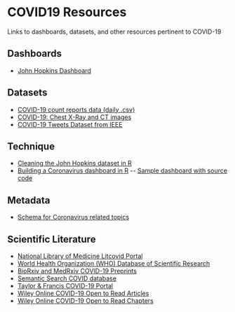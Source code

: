 # COVID19 Resources
Links to dashboards, datasets, and other resources pertinent to COVID-19

## Dashboards
- [John Hopkins Dashboard](https://www.arcgis.com/apps/opsdashboard/index.html)

## Datasets
- [COVID-19 count reports data (daily .csv)](https://github.com/CSSEGISandData/COVID-19/tree/master/csse_covid_19_data/csse_covid_19_daily_reports)
- [COVID-19: Chest X-Ray and CT images](https://github.com/ieee8023/covid-chestxray-dataset)
- [COVID-19 Tweets Dataset from IEEE](https://ieee-dataport.org/open-access/corona-virus-covid-19-tweets-dataset)

## Technique
- [Cleaning the John Hopkins dataset in R](https://joachim-gassen.github.io/2020/03/tidying-the-new-johns-hopkins-covid-19-datasests/)
- [Building a Coronavirus dashboard in R](https://www.statsandr.com/blog/how-to-create-a-simple-coronavirus-dashboard-specific-to-your-country-in-r/)
-- [Sample dashboard with source code](https://www.antoinesoetewey.com/files/coronavirus-dashboard.html)

##  Metadata
- [Schema for Coronavirus related topics](http://blog.schema.org/2020/03/schema-for-coronavirus-special.html)

## Scientific Literature
- [National Library of Medicine Litcovid Portal](https://www.ncbi.nlm.nih.gov/research/coronavirus/)
- [World Health Organization (WHO) Database of Scientific Research](https://worldhealthorg-my.sharepoint.com/personal/garnicacarrenoj_who_int/_layouts/15/onedrive.aspx?id=%2Fpersonal%2Fgarnicacarrenoj%5Fwho%5Fint%2FDocuments%2FCOVID%2D19%2DDatabase%2DFiles&originalPath=aHR0cHM6Ly93b3JsZGhlYWx0aG9yZy1teS5zaGFyZXBvaW50LmNvbS86ZjovZy9wZXJzb25hbC9nYXJuaWNhY2FycmVub2pfd2hvX2ludC9Fbnp4blNKdDY4cElxTEJ3UFlkcWtxY0IxS0hib0NBUUpSTjNta1R0M1pxREFBP3J0aW1lPWhZNmVCM3ZQMTBn)
- [BioRxiv and MedRxiv COVID-19 Preprints](https://connect.biorxiv.org/relate/content/181)
- [Semantic Search COVID database](https://www.semanticscholar.org/?utm_source=google&utm_medium=cpc&utm_campaign=Search_Brand&utm_content=Search_Brand_Head_Terms&utm_term=%2Bsemantic%20%2Bscholar&hsa_net=adwords&hsa_grp=28602411669&hsa_ver=3&hsa_acc=1084018559&hsa_ad=315319556093&hsa_kw=%2Bsemantic%20%2Bscholar&hsa_mt=b&hsa_tgt=kwd-191198275269&hsa_src=g&hsa_cam=407359989&gclid=EAIaIQobChMIj66Gq5iz6AIVFMDICh3haQl3EAAYASAAEgIONPD_BwE)
- [Taylor & Francis COVID-19 Portal](https://www.tandfonline.com/action/doSearch?AllField=%22coronavirus%22+OR+%22COVID-19%22&content=standard&countTerms=true&target=default&pageSize=50&subjectTitle=&startPage=&sortBy=Earliest)
- [Wiley Online COVID-19 Open to Read Articles](https://onlinelibrary.wiley.com/action/doSearch?AllField=coronavirus*+OR+%22sars-cov+2%22+OR+%22covid+19%22+OR+%222019-ncov%22&PubType=journal&sortBy=Earliest&startPage=)
- [Wiley Online COVID-19 Open to Read Chapters](https://www.onlinelibrary.wiley.com/action/doSearch?field1=Abstract&text1=coronavirus*+OR+%22sars%22&field2=AllField&text2=-%22sar+imaging%22&field3=AllField&text3=-%22structure%E2%80%93activity+relationships%22&field4=AllField&text4=-%22stock+appreciation+rights%22&field5=AllField&text5=-%22space+age+remote+sensing%22&Ppub=&=20200127-20200227&=&=&=&=&startPage=&PubType=book)
